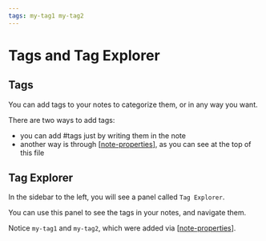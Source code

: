 ```yaml
---
tags: my-tag1 my-tag2
---
```


# Tags and Tag Explorer

## Tags

You can add tags to your notes to categorize them, or in any way you want.

There are two ways to add tags:

- you can add #tags just by writing them in the note
- another way is through [[note-properties]], as you can see at the top of this file

## Tag Explorer

In the sidebar to the left, you will see a panel called `Tag Explorer`.

You can use this panel to see the tags in your notes, and navigate them.

Notice `my-tag1` and `my-tag2`, which were added via [[note-properties]].

[//begin]: # "Autogenerated link references for markdown compatibility"
[note-properties]: note-properties "Note Properties"
[note-properties]: note-properties "Note Properties"
[//end]: # "Autogenerated link references"